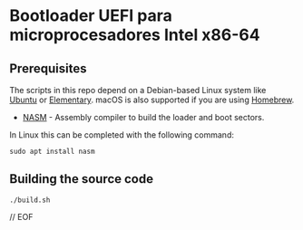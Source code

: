 # Bootloader UEFI para microprocesadores Intel x86-64



## Prerequisites

The scripts in this repo depend on a Debian-based Linux system like [Ubuntu](https://www.ubuntu.com/download/desktop) or [Elementary](https://elementary.io). macOS is also supported if you are using [Homebrew](https://brew.sh).

- [NASM](https://nasm.us) - Assembly compiler to build the loader and boot sectors.

In Linux this can be completed with the following command:

	sudo apt install nasm


## Building the source code

	./build.sh


// EOF
